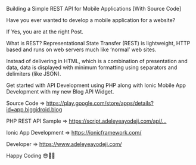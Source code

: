 Building a Simple REST API for Mobile Applications [With Source Code]

Have you ever wanted to develop a mobile application for a website?

If Yes, you are at the right Post.

What is REST?
Representational State Transfer (REST) is lightweight, HTTP based and runs on web servers much like ‘normal’ web sites.

Instead of delivering in HTML, which is a combination of presentation and data, data is displayed with minimum formatting using separators and delimiters (like JSON).

Get started with API Development using PHP along with Ionic Mobile App Development with my new Blog API Widget.

Source Code => https://play.google.com/store/apps/details?id=app.biggidroid.blog

PHP REST API Sample => https://script.adeleyeayodeji.com/api/…

Ionic App Development => https://ionicframework.com/

Developer => https://www.adeleyeayodeji.com/

Happy Coding 😎🤩🥳
